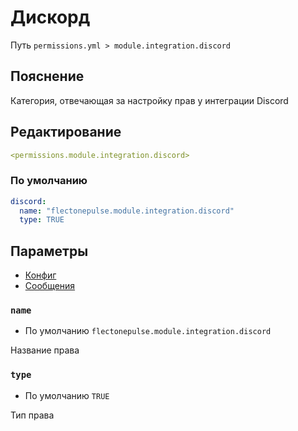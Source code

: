 # Дискорд
Путь `permissions.yml > module.integration.discord`

## Пояснение
Категория, отвечающая за настройку прав у интеграции Discord

## Редактирование
```yaml
<permissions.module.integration.discord>
```

### По умолчанию
```yaml
discord:
  name: "flectonepulse.module.integration.discord"
  type: TRUE
```

## Параметры

- [Конфиг](/en/config/module/integration/discord/)
- [Сообщения](/en/messages/ru_ru/module/integration/discord/)

### `name`
- По умолчанию `flectonepulse.module.integration.discord`

Название права

### `type`
- По умолчанию `TRUE`

Тип права

<!--@include: @/en/parts/permission.md-->

